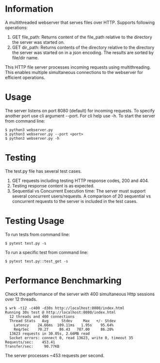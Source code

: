 # Information

A multithreaded webserver that serves files over HTTP. Supports following operations:
1. GET file_path: Returns content of the file_path relative to the directory the server was started on.
2. GET dir_path: Returns contents of the directory relative to the directory the server was started on in a json encoding. The results are sorted by file/dir name. 

This HTTP file server processes incoming requests using multithreading. This enables multiple simultaneous connections to the webserver for efficient operations.

# Usage

The server listens on port 8080 (default) for incoming requests. 
To specify another port use cli argument --port. 
For cli help use -h.
To start the server from command line:
```
$ python3 webserver.py
$ python3 webserver.py --port <port>
$ python3 webserver.py -h
```

# Testing

The test.py file has several test cases.
1. GET requests including testing HTTP response codes, 200 and 404.
2. Testing response content is as expected.
3. Sequential vs Concurrent Execution time: The server must support several concurrent users/requests. A comparison of 20 sequential vs concurrent requests to the server is included in the test cases.

# Testing Usage

To run tests from command line:
```
$ pytest test.py -s
```
To run a specific test from command line:
```
$ pytest test.py::test_get -s
```

# Performance Benchmarking

Check the performance of the server with 400 simultaneous Http sessions over 12 threads.

```
$ wrk -t12 -c400 -d30s http://localhost:8080/index.html
Running 30s test @ http://localhost:8080/index.html
  12 threads and 400 connections
  Thread Stats   Avg      Stdev     Max   +/- Stdev
    Latency    24.66ms  109.11ms   1.95s    95.64%
    Req/Sec    70.27     86.43   787.00     86.20%
  13623 requests in 30.05s, 2.66MB read
  Socket errors: connect 0, read 13623, write 0, timeout 35
Requests/sec:    453.41
Transfer/sec:     90.77KB
```

The server processes ~453 requests per second.
